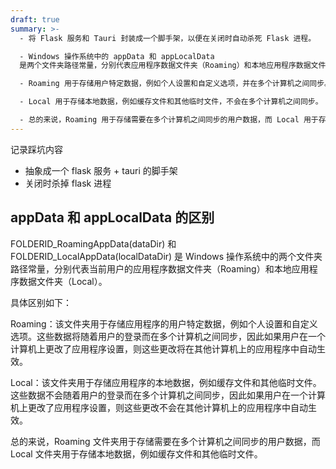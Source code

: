 ```yaml
---
draft: true
summary: >-
  - 将 Flask 服务和 Tauri 封装成一个脚手架，以便在关闭时自动杀死 Flask 进程。

  - Windows 操作系统中的 appData 和 appLocalData
  是两个文件夹路径常量，分别代表应用程序数据文件夹（Roaming）和本地应用程序数据文件夹（Local）。

  - Roaming 用于存储用户特定数据，例如个人设置和自定义选项，并在多个计算机之间同步。

  - Local 用于存储本地数据，例如缓存文件和其他临时文件，不会在多个计算机之间同步。

  - 总的来说，Roaming 用于存储需要在多个计算机之间同步的用户数据，而 Local 用于存储本地数据。
---
```


记录踩坑内容

- 抽象成一个 flask 服务 + tauri 的脚手架
- 关闭时杀掉 flask 进程

## appData 和 appLocalData 的区别

FOLDERID_RoamingAppData(dataDir) 和 FOLDERID_LocalAppData(localDataDir) 是 Windows 操作系统中的两个文件夹路径常量，分别代表当前用户的应用程序数据文件夹（Roaming）和本地应用程序数据文件夹（Local）。

具体区别如下：

Roaming：该文件夹用于存储应用程序的用户特定数据，例如个人设置和自定义选项。这些数据将随着用户的登录而在多个计算机之间同步，因此如果用户在一个计算机上更改了应用程序设置，则这些更改将在其他计算机上的应用程序中自动生效。

Local：该文件夹用于存储应用程序的本地数据，例如缓存文件和其他临时文件。这些数据不会随着用户的登录而在多个计算机之间同步，因此如果用户在一个计算机上更改了应用程序设置，则这些更改不会在其他计算机上的应用程序中自动生效。

总的来说，Roaming 文件夹用于存储需要在多个计算机之间同步的用户数据，而 Local 文件夹用于存储本地数据，例如缓存文件和其他临时文件。
